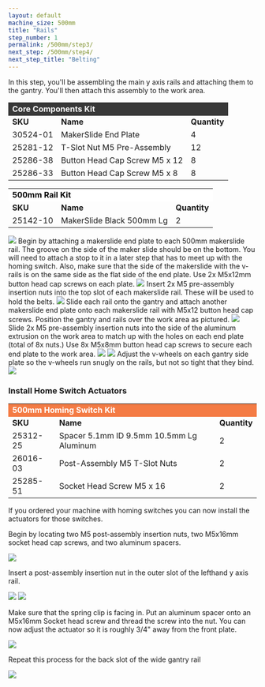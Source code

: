 ```yaml
---
layout: default
machine_size: 500mm
title: "Rails"
step_number: 1
permalink: /500mm/step3/
next_step: /500mm/step4/
next_step_title: "Belting"
---
```

In this step, you'll be assembling the main y axis rails and attaching them to the gantry. You'll then attach this assembly to the work area.

<table>
  <tr>
    <td style="color:#fff;background: #383838" colspan="3">
      <b>Core Components Kit</b>
    </td>
  </tr>
  <tr>
    <td>
      <b>SKU</b>
    </td>
    <td>
      <b>Name</b>
    </td>
    <td>
      <b>Quantity</b>
    </td>
  </tr>
  <tr>
    <td>
      30524-01
    </td>
    <td>
      MakerSlide End Plate
    </td>
    <td>
      4
    </td>
  </tr>
  <tr>
    <td>
      25281-12
    </td>
    <td>
      T-Slot Nut M5 Pre-Assembly
    </td>
    <td>
      12
    </td>
  </tr>
  <tr>
    <td>
      25286-38
    </td>
    <td>
      Button Head Cap Screw M5 x 12
    </td>
    <td>
      8
    </td>
  </tr>
  <tr>
    <td>
      25286-33
    </td>
    <td>
      Button Head Cap Screw M5 x 8
    </td>
    <td>
      8
    </td>
  </tr>
</table>
<table>
  <tr>
    <td style="color:#000;background: #FFFFFF" colspan="3">
      <b>500mm Rail Kit</b>
    </td>
  </tr>
  <tr>
    <td>
      <b>SKU</b>
    </td>
    <td>
      <b>Name</b>
    </td>
    <td>
      <b>Quantity</b>
    </td>
  </tr>
  <tr>
    <td>
      25142-10
    </td>
    <td>
      MakerSlide Black 500mm Lg
    </td>
    <td>
      2
    </td>
  </tr>
</table>

<img src="./photo/jpfs_DSC2774.jpg">
Begin by attaching a makerslide end plate to each 500mm makerslide rail. The groove on the side of the maker slide should be on the bottom. You will need to attach a stop to it in a later step that has to meet up with the homing switch. Also, make sure that the side of the makerslide with the v-rails is on the same side as the flat side of the end plate. Use 2x M5x12mm button head cap screws on each plate.
<img src="./photo/jpfs_DSC2777.jpg">
Insert 2x M5 pre-assembly insertion nuts into the top slot of each makerslide rail. These will be used to hold the belts.
<img src="./photo/jpfsP8260344.jpg">
Slide each rail onto the gantry and attach another makerslide end plate onto each makerslide rail with M5x12 button head cap screws. Position the gantry and rails over the work area as pictured.
<img src="./photo/jpfs_DSC2780.jpg">
Slide 2x M5 pre-assembly insertion nuts into the side of the aluminum extrusion on the work area to match up with the holes on each end plate (total of 8x nuts.) Use 8x M5x8mm button head cap screws to secure each end plate to the work area.
<img src="./photo/jpfs_DSC2785.jpg">
<img src="./photo/jpfs_DSC2786.jpg">
Adjust the v-wheels on each gantry side plate so the v-wheels run snugly on the rails, but not so tight that they bind.
<img src="./photo/jpfs_DSC2787.jpg">

<h3>Install Home Switch Actuators</h3>

<table>
  <tr>
    <td style="color:#fff;background: #F47B44" colspan="3">
      <b>500mm Homing Switch Kit</b>
    </td>
  </tr>
  <tr>
    <td>
      <b>SKU</b>
    </td>
    <td>
      <b>Name</b>
    </td>
    <td>
      <b>Quantity</b>
    </td>
  </tr>
  <tr>
    <td>
      25312-25
    </td>
    <td>
      Spacer 5.1mm ID 9.5mm 10.5mm Lg Aluminum
    </td>
    <td>
      2
    </td>
  </tr>
  <tr>
    <td>
      26016-03
    </td>
    <td>
      Post-Assembly M5 T-Slot Nuts
    </td>
    <td>
      2
    </td>
  </tr>
  <tr>
    <td>
      25285-51
    </td>
    <td>
      Socket Head Screw M5 x 16
    </td>
    <td>
      2
    </td>
  </tr>
</table>

If you ordered your machine with homing switches you can now install the actuators for those switches.

Begin by locating two M5 post-assembly insertion nuts, two M5x16mm socket head cap screws, and two aluminum spacers.

<img src="./photo/jpfsIMG_8328.jpg">

Insert a post-assembly insertion nut in the outer slot of the lefthand y axis rail.

<img src="./photo/jpfsIMG_8333.jpg">
<img src="./photo/jpfsIMG_8334.jpg">

Make sure that the spring clip is facing in. Put an aluminum spacer onto an M5x16mm Socket head screw and thread the screw into the nut. You can now adjust the actuator so it is roughly 3/4" away from the front plate.

<img src="./photo/jpfsIMG_8322.jpg">

Repeat this process for the back slot of the wide gantry rail

<img src="./photo/jpfsIMG_8326.jpg">
